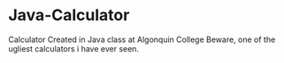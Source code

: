 # Java-Calculator

Calculator Created in Java class at Algonquin College
Beware, one of the ugliest calculators i have ever seen.
